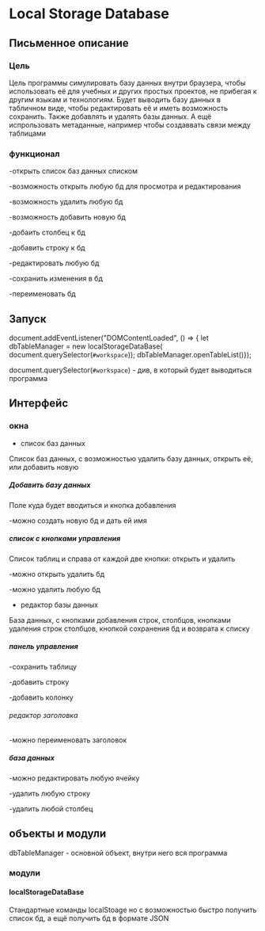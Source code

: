 # Local Storage Database

## Письменное описание

### Цель

Цель программы симулировать базу данных внутри браузера, чтобы использовать её для учебных и других простых проектов, не прибегая к другим языкам и технологиям. Будет выводить базу данных в табличном виде, чтобы редактировать её и иметь возможность сохранить. Также добавлять и удалять базы данных. А ещё испрользовать метаданные, например чтобы создаввать связи между таблицами

### функционал

-открыть список баз данных списком

-возможность открыть любую бд для просмотра и редактирования

-возможность удалить любую бд

-возможность добавить новую бд

-добаить столбец к бд

-добавить строку к бд

-редактировать любую бд

-сохранить изменения в бд

-переименовать бд

## Запуск

document.addEventListener("DOMContentLoaded", () => {
  let dbTableManager = new localStorageDataBase( document.querySelector(`#workspace`));
  dbTableManager.openTableList()});

document.querySelector(`#workspace`) - див, в который будет выводиться программа



## Интерфейс


### окна

- список баз данных

Список баз данных, с возможностью удалить базу данных, открыть её, или добавить новую

##### Добавить базу данных

Поле куда будет вводиться и кнопка добавления

-можно создать новую бд и дать ей имя

##### список с кнопками управления

Список таблиц и справа от каждой две кнопки: открыть и удалить

-можно открыть удалить бд

-можно удалить любую бд

- редактор базы данных

База данных, с кнопками добавления строк, столбцов, кнопками удаления строк столбцов, кнопкой сохранения бд и возврата к списку

##### панель управления

-сохранить таблицу

-добавить строку

-добавить колонку

###### редактор заголовка

-можно переименовать заголовок

##### база данных

-можно редактировать любую ячейку

-удалить любую строку

-удалить любой столбец

## объекты и модули

dbTableManager - основной объект, внутри него вся программа

### модули

#### localStorageDataBase

Стандартные команды localStoage но с возможностью быстро получить список бд, а ещё получить бд в формате JSON
